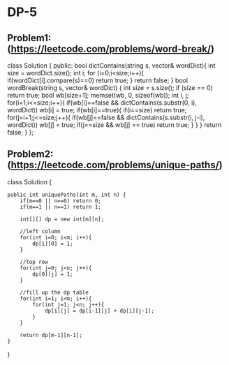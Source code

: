 # DP-5

## Problem1: (https://leetcode.com/problems/word-break/)

class Solution {
public:
    bool dictContains(string s, vector<string>& wordDict){
        int size = wordDict.size();
        int i;
        for (i=0;i<size;i++){
            if(wordDict[i].compare(s)==0)
                return true;
        }
        return false;
    }
    bool wordBreak(string s, vector<string>& wordDict) {
        int size = s.size();
        if (size == 0)
            return true;
        bool wb[size+1];
        memset(wb, 0, sizeof(wb));
        int i, j;
        for(i=1;i<=size;i++){
            if(wb[i]==false && dictContains(s.substr(0, i), wordDict))
                wb[i] = true;
            if(wb[i]==true){
                if(i==size)
                    return true;
                for(j=i+1;j<=size;j++){
                    if(wb[j]==false && dictContains(s.substr(i, j-i), wordDict))
                        wb[j] = true;
                    if(j==size && wb[j] == true)
                        return true;
                }
            }
        }
        return false;
    }
};

## Problem2: (https://leetcode.com/problems/unique-paths/)

class Solution {
    
    public int uniquePaths(int m, int n) {
        if(m==0 || n==0) return 0;
        if(m==1 || n==1) return 1;

        int[][] dp = new int[m][n];

        //left column
        for(int i=0; i<m; i++){
            dp[i][0] = 1;
        }

        //top row
        for(int j=0; j<n; j++){
            dp[0][j] = 1;
        }

        //fill up the dp table
        for(int i=1; i<m; i++){
            for(int j=1; j<n; j++){
                dp[i][j] = dp[i-1][j] + dp[i][j-1];
            }
        }

        return dp[m-1][n-1];    
    }
}